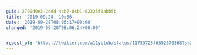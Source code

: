 ```yaml
---
guid: 2790d9e3-2ddd-4cb7-8cb1-02325f0abb5b
title: '2019.09.28, 10:06'
date: '2019-09-28T08:06:17+00:00'
changed: '2019-09-28T08:06:24+00:00'


repost_of: 'https://twitter.com/a11yclub/status/1175372546352570368?s=20'
---
```



